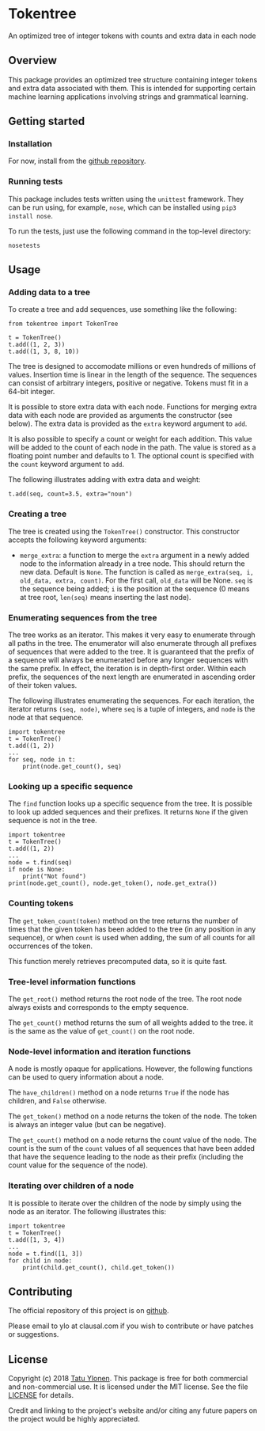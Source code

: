 # Tokentree

An optimized tree of integer tokens with counts and extra data in each node

## Overview

This package provides an optimized tree structure containing integer tokens
and extra data associated with them.  This is intended for supporting
certain machine learning applications involving strings and grammatical
learning.

## Getting started

### Installation

For now, install from the [github repository](https://github.com/tatuylonen/tokentree).

### Running tests

This package includes tests written using the ``unittest`` framework.
They can be run using, for example, ``nose``, which can be installed
using ``pip3 install nose``.

To run the tests, just use the following command in the top-level directory:
```
nosetests
```

## Usage

### Adding data to a tree

To create a tree and add sequences, use something like the following:
```
from tokentree import TokenTree

t = TokenTree()
t.add((1, 2, 3))
t.add((1, 3, 8, 10))
```

The tree is designed to accomodate millions or even hundreds of
millions of values.  Insertion time is linear in the length of the
sequence.  The sequences can consist of arbitrary integers, positive
or negative.  Tokens must fit in a 64-bit integer.

It is possible to store extra data with each node.  Functions for
merging extra data with each node are provided as arguments the
constructor (see below).  The extra data is provided as the ``extra``
keyword argument to ``add``.

It is also possible to specify a count or weight for each addition.
This value will be added to the count of each node in the path.  The
value is stored as a floating point number and defaults to 1.  The
optional count is specified with the ``count`` keyword argument to
``add``.

The following illustrates adding with extra data and weight:
```
t.add(seq, count=3.5, extra="noun")
```

### Creating a tree

The tree is created using the ``TokenTree()`` constructor.  This
constructor accepts the following keyword arguments:

* ``merge_extra``: a function to merge the ``extra`` argument in a
  newly added node to the information already in a tree node.  This
  should return the new data.  Default is ``None``.  The function is
  called as ``merge_extra(seq, i, old_data, extra, count)``.  For the
  first call, ``old_data`` will be None.  ``seq`` is the sequence
  being added; ``i`` is the position at the sequence (0 means at tree
  root, ``len(seq)`` means inserting the last node).

### Enumerating sequences from the tree

The tree works as an iterator.  This makes it very easy to enumerate
through all paths in the tree.  The enumerator will also enumerate
through all prefixes of sequences that were added to the tree.  It is
guaranteed that the prefix of a sequence will always be enumerated
before any longer sequences with the same prefix.  In effect, the
iteration is in depth-first order.  Within each prefix, the sequences
of the next length are enumerated in ascending order of their token
values.

The following illustrates enumerating the sequences.  For each
iteration, the iterator returns ``(seq, node)``, where ``seq`` is a
tuple of integers, and ``node`` is the node at that sequence.

```
import tokentree
t = TokenTree()
t.add((1, 2))
...
for seq, node in t:
    print(node.get_count(), seq)
```

### Looking up a specific sequence

The ``find`` function looks up a specific sequence from the tree.  It is
possible to look up added sequences and their prefixes.  It returns ``None``
if the given sequence is not in the tree.

```
import tokentree
t = TokenTree()
t.add((1, 2))
...
node = t.find(seq)
if node is None:
    print("Not found")
print(node.get_count(), node.get_token(), node.get_extra())
```

### Counting tokens

The ``get_token_count(token)`` method on the tree returns the number
of times that the given token has been added to the tree (in any
position in any sequence), or when ``count`` is used when adding, the
sum of all counts for all occurrences of the token.

This function merely retrieves precomputed data, so it is quite fast.

### Tree-level information functions

The ``get_root()`` method returns the root node of the tree.  The root
node always exists and corresponds to the empty sequence.

The ``get_count()`` method returns the sum of all weights added to the
tree.  it is the same as the value of ``get_count()`` on the root
node.

### Node-level information and iteration functions

A node is mostly opaque for applications.  However, the following functions
can be used to query information about a node.

The ``have_children()`` method on a node returns ``True`` if the node
has children, and ``False`` otherwise.

The ``get_token()`` method on a node returns the token of the node.  The token
is always an integer value (but can be negative).

The ``get_count()`` method on a node returns the count value of the
node.  The count is the sum of the ``count`` values of all sequences
that have been added that have the sequence leading to the node as
their prefix (including the count value for the sequence of the node).

### Iterating over children of a node

It is possible to iterate over the children of the node by simply using the
node as an iterator.  The following illustrates this:
```
import tokentree
t = TokenTree()
t.add([1, 3, 4])
...
node = t.find([1, 3])
for child in node:
    print(child.get_count(), child.get_token())
```

## Contributing

The official repository of this project is on
[github](https://github.com/tatuylonen/tokentree).

Please email to ylo at clausal.com if you wish to contribute or have
patches or suggestions.

## License

Copyright (c) 2018 [Tatu Ylonen](https://ylonen.org).  This package is
free for both commercial and non-commercial use.  It is licensed under
the MIT license.  See the file
[LICENSE](https://github.com/tatuylonen/tokentree/blob/master/LICENSE)
for details.

Credit and linking to the project's website and/or citing any future
papers on the project would be highly appreciated.
